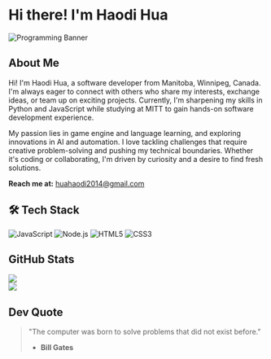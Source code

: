 # Hi there! I'm Haodi Hua

![Programming Banner](https://images.unsplash.com/photo-1517694712202-14dd9538aa97?ixlib=rb-1.2.1&auto=format&fit=crop&w=1950&h=300&q=80)

##  About Me
Hi! I'm Haodi Hua, a software developer from Manitoba, Winnipeg, Canada. I'm always eager to connect with others who share my interests, exchange ideas, or team up on exciting projects. Currently, I'm sharpening my skills in Python and JavaScript while studying at MITT to gain hands-on software development experience.

My passion lies in game engine and language learning, and exploring innovations in AI and automation. I love tackling challenges that require creative problem-solving and pushing my technical boundaries. Whether it's coding or collaborating, I'm driven by curiosity and a desire to find fresh solutions.

**Reach me at:** [huahaodi2014@gmail.com](mailto:huahaodi2014@gmail.com)

## 🛠 Tech Stack
![JavaScript](https://img.shields.io/badge/-JavaScript-F7DF1E?logo=javascript&logoColor=black)
![Node.js](https://img.shields.io/badge/-Node.js-339933?logo=node.js&logoColor=white)
![HTML5](https://img.shields.io/badge/-HTML5-E34F26?logo=html5&logoColor=white)
![CSS3](https://img.shields.io/badge/-CSS3-1572B6?logo=css3&logoColor=white)


## GitHub Stats
![](https://github-readme-stats.vercel.app/api?username=Confusemoon&theme=dark&hide_border=false&include_all_commits=false&count_private=false)<br/>
![](https://github-readme-stats.vercel.app/api/top-langs/?username=Confusemoon&theme=dark&hide_border=false&include_all_commits=false&count_private=false&layout=compact)


## Dev Quote
> "The computer was born to solve problems that did not exist before."  
> - **Bill Gates**

